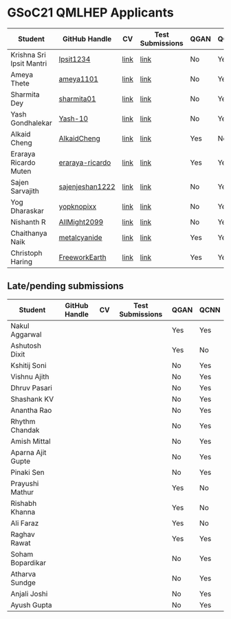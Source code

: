 # GSoC21 QMLHEP Applicants

| Student                  | GitHub Handle                                         | CV                                                                             | Test Submissions                                                                  | QGAN | QCNN |
|--------------------------|-------------------------------------------------------|--------------------------------------------------------------------------------|-----------------------------------------------------------------------------------|------|------|
| Krishna Sri Ipsit Mantri | [Ipsit1234](https://github.com/Ipsit1234)             | [link](https://drive.google.com/file/d/11CWSGJ5cPYOoPg4INFNacompnKxLH5Ns/view) | [link](https://github.com/Ipsit1234/QML-HEP-Evaluation-Test-GSOC-2021)            | No   | Yes  |
| Ameya Thete              | [ameya1101](https://github.com/ameya1101)             | [link](https://drive.google.com/file/d/1oAiect5OOvTo5qQSiT9777SmXCPEOn3k/view) | [link](https://github.com/ameya1101/QMLHEP-GSoC-2021)                             | No   | Yes  |
| Sharmita Dey             | [sharmita01](https://github.com/sharmita01)           | [link](./cv/sharmita_dey.pdf)                                                  | [link](https://github.com/sharmita01/gsoc_ml4sc_cern)                             | No   | Yes  |
| Yash Gondhalekar         | [Yash-10](https://github.com/Yash-10)                 | [link](./cv/yash_gondhalekar.pdf)                                              | [link](https://github.com/Yash-10/qml-hep)                                        | No   | Yes  |
| Alkaid Cheng             | [AlkaidCheng](https://github.com/AlkaidCheng)         | [link](./cv/alkaid_cheng.pdf)                                                  | [link](https://github.com/AlkaidCheng/GSoC2021_QMLHEP)                            | Yes  | No   |
| Eraraya Ricardo Muten    | [eraraya-ricardo](https://github.com/eraraya-ricardo) | [link](./cv/eraraya_ricardo_muten.pdf)                                         | [link](https://github.com/eraraya-ricardo/qml-hep-gsoc-2021)                      | Yes  | Yes  |
| Sajen Sarvajith          | [sajenjeshan1222](https://github.com/sajenjeshan1222) | [link](https://drive.google.com/file/d/1B8k3ARf6iVmhAOJCNveNzVcpw64rcoIA/view) | [link](https://colab.research.google.com/drive/1QDiemeG7YBJopvEIBpSKZzZYH6r3KO-k) | No   | Yes  |
| Yog Dharaskar            | [yopknopixx](https://github.com/yopknopixx)           | [link](./cv/yog_dharaskar.pdf)                                                 | [link](./solutions/yog_dharaskar)                                                 | No   | Yes  |
| Nishanth R               | [AllMight2099](https://github.com/AllMight2099)       | [link](./cv/nishanth_r.pdf)                                                    | [link](https://github.com/AllMight2099/ml4sci-qcnn-eval)                          | No   | Yes  |
| Chaithanya Naik          | [metalcyanide](https://github.com/metalcyanide)       | [link](./cv/chaithanya_naik.pdf)                                               | [link](https://github.com/metalcyanide/QMLHEP)                                    | Yes  | Yes  |
| Christoph Haring         | [FreeworkEarth](https://github.com/FreeworkEarth)     | [link](./cv/christoph_haring.pdf)                                              | [link](https://github.com/FreeworkEarth/QML_HEP_eval_CH)                          | Yes  | Yes  |



## Late/pending submissions
| Student           | GitHub Handle | CV | Test Submissions | QGAN | QCNN |
|-------------------|---------------|----|------------------|------|------|
| Nakul Aggarwal    |               |    |                  | Yes  | Yes  |
| Ashutosh Dixit    |               |    |                  | Yes  | No   |
| Kshitij Soni      |               |    |                  | No   | Yes  |
| Vishnu Ajith      |               |    |                  | No   | Yes  |
| Dhruv Pasari      |               |    |                  | No   | Yes  |
| Shashank KV       |               |    |                  | No   | Yes  |
| Anantha Rao       |               |    |                  | No   | Yes  |
| Rhythm Chandak    |               |    |                  | No   | Yes  |
| Amish Mittal      |               |    |                  | No   | Yes  |
| Aparna Ajit Gupte |               |    |                  | No   | Yes  |
| Pinaki Sen        |               |    |                  | No   | Yes  |
| Prayushi Mathur   |               |    |                  | Yes  | No   |
| Rishabh Khanna    |               |    |                  | Yes  | No   |
| Ali Faraz         |               |    |                  | Yes  | No   |
| Raghav Rawat      |               |    |                  | Yes  | Yes  |
| Soham Bopardikar  |               |    |                  | No   | Yes  |
| Atharva Sundge    |               |    |                  | No   | Yes  |
| Anjali Joshi      |               |    |                  | No   | Yes  |
| Ayush Gupta       |               |    |                  | No   | Yes  |
